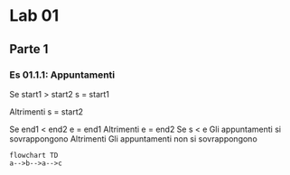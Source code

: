 # Lab 01
## Parte 1
### Es 01.1.1: Appuntamenti
Se start1 > start2 
s = start1 

Altrimenti
s = start2 

Se end1 < end2
e = end1 
Altrimenti e = end2 Se s < e Gli appuntamenti si sovrappongono Altrimenti Gli appuntamenti non si sovrappongono

```mermaid
flowchart TD
a-->b-->a-->c



```